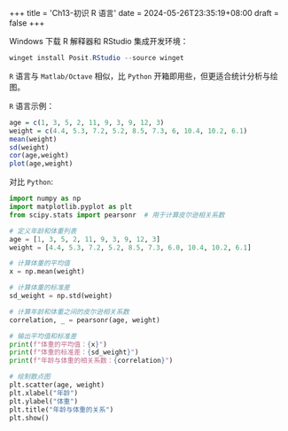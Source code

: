 +++
title = 'Ch13-初识 R 语言'
date = 2024-05-26T23:35:19+08:00
draft = false
+++

Windows 下载 R 解释器和 RStudio 集成开发环境：

```powershell
winget install Posit.RStudio --source winget
```

`R` 语言与 `Matlab/Octave` 相似，比 `Python` 开箱即用些，但更适合统计分析与绘图。

`R` 语言示例：

```r
age = c(1, 3, 5, 2, 11, 9, 3, 9, 12, 3)
weight = c(4.4, 5.3, 7.2, 5.2, 8.5, 7.3, 6, 10.4, 10.2, 6.1)
mean(weight)
sd(weight)
cor(age,weight)
plot(age,weight)
```

对比 `Python`:

```python
import numpy as np
import matplotlib.pyplot as plt
from scipy.stats import pearsonr  # 用于计算皮尔逊相关系数

# 定义年龄和体重列表
age = [1, 3, 5, 2, 11, 9, 3, 9, 12, 3]
weight = [4.4, 5.3, 7.2, 5.2, 8.5, 7.3, 6.0, 10.4, 10.2, 6.1]

# 计算体重的平均值
x = np.mean(weight)

# 计算体重的标准差
sd_weight = np.std(weight)

# 计算年龄和体重之间的皮尔逊相关系数
correlation, _ = pearsonr(age, weight)

# 输出平均值和标准差
print(f"体重的平均值：{x}")
print(f"体重的标准差：{sd_weight}")
print(f"年龄与体重的相关系数：{correlation}")

# 绘制散点图
plt.scatter(age, weight)
plt.xlabel("年龄")
plt.ylabel("体重")
plt.title("年龄与体重的关系")
plt.show()
```
